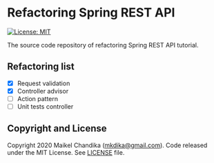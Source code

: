 # Refactoring Spring REST API

[![License: MIT](https://img.shields.io/badge/License-MIT-blue.svg)](/LICENSE)

The source code repository of refactoring Spring REST API tutorial.

## Refactoring list

- [X] Request validation
- [X] Controller advisor
- [ ] Action pattern
- [ ] Unit tests controller

## Copyright and License

Copyright 2020 Maikel Chandika (mkdika@gmail.com). Code released under the MIT License. See [LICENSE](/LICENSE) file.

